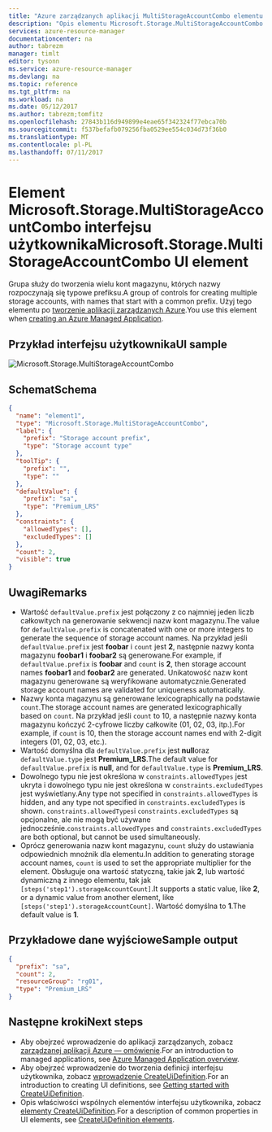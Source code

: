 ```yaml
---
title: "Azure zarządzanych aplikacji MultiStorageAccountCombo elementu interfejsu użytkownika | Dokumentacja firmy Microsoft"
description: "Opis elementu Microsoft.Storage.MultiStorageAccountCombo interfejsu użytkownika dla aplikacji Azure"
services: azure-resource-manager
documentationcenter: na
author: tabrezm
manager: timlt
editor: tysonn
ms.service: azure-resource-manager
ms.devlang: na
ms.topic: reference
ms.tgt_pltfrm: na
ms.workload: na
ms.date: 05/12/2017
ms.author: tabrezm;tomfitz
ms.openlocfilehash: 27843b116d949899e4eae65f342324f77ebca70b
ms.sourcegitcommit: f537befafb079256fba0529ee554c034d73f36b0
ms.translationtype: MT
ms.contentlocale: pl-PL
ms.lasthandoff: 07/11/2017
---
```

# <a name="microsoftstoragemultistorageaccountcombo-ui-element"></a><span data-ttu-id="fc0a8-103">Element Microsoft.Storage.MultiStorageAccountCombo interfejsu użytkownika</span><span class="sxs-lookup"><span data-stu-id="fc0a8-103">Microsoft.Storage.MultiStorageAccountCombo UI element</span></span>
<span data-ttu-id="fc0a8-104">Grupa służy do tworzenia wielu kont magazynu, których nazwy rozpoczynają się typowe prefiksu.</span><span class="sxs-lookup"><span data-stu-id="fc0a8-104">A group of controls for creating multiple storage accounts, with names that start with a common prefix.</span></span> <span data-ttu-id="fc0a8-105">Użyj tego elementu po [tworzenie aplikacji zarządzanych Azure](managed-application-publishing.md).</span><span class="sxs-lookup"><span data-stu-id="fc0a8-105">You use this element when [creating an Azure Managed Application](managed-application-publishing.md).</span></span>

## <a name="ui-sample"></a><span data-ttu-id="fc0a8-106">Przykład interfejsu użytkownika</span><span class="sxs-lookup"><span data-stu-id="fc0a8-106">UI sample</span></span>
![Microsoft.Storage.MultiStorageAccountCombo](./media/managed-application-elements/microsoft.storage.multistorageaccountcombo.png)

## <a name="schema"></a><span data-ttu-id="fc0a8-108">Schemat</span><span class="sxs-lookup"><span data-stu-id="fc0a8-108">Schema</span></span>
```json
{
  "name": "element1",
  "type": "Microsoft.Storage.MultiStorageAccountCombo",
  "label": {
    "prefix": "Storage account prefix",
    "type": "Storage account type"
  },
  "toolTip": {
    "prefix": "",
    "type": ""
  },
  "defaultValue": {
    "prefix": "sa",
    "type": "Premium_LRS"
  },
  "constraints": {
    "allowedTypes": [],
    "excludedTypes": []
  },
  "count": 2,
  "visible": true
}
```

## <a name="remarks"></a><span data-ttu-id="fc0a8-109">Uwagi</span><span class="sxs-lookup"><span data-stu-id="fc0a8-109">Remarks</span></span>
- <span data-ttu-id="fc0a8-110">Wartość `defaultValue.prefix` jest połączony z co najmniej jeden liczb całkowitych na generowanie sekwencji nazw kont magazynu.</span><span class="sxs-lookup"><span data-stu-id="fc0a8-110">The value for `defaultValue.prefix` is concatenated with one or more integers to generate the sequence of storage account names.</span></span> <span data-ttu-id="fc0a8-111">Na przykład jeśli `defaultValue.prefix` jest **foobar** i `count` jest **2**, następnie nazwy konta magazynu **foobar1** i **foobar2** są generowane.</span><span class="sxs-lookup"><span data-stu-id="fc0a8-111">For example, if `defaultValue.prefix` is **foobar** and `count` is **2**, then storage account names **foobar1** and **foobar2** are generated.</span></span> <span data-ttu-id="fc0a8-112">Unikatowość nazw kont magazynu generowane są weryfikowane automatycznie.</span><span class="sxs-lookup"><span data-stu-id="fc0a8-112">Generated storage account names are validated for uniqueness automatically.</span></span>
- <span data-ttu-id="fc0a8-113">Nazwy konta magazynu są generowane lexicographically na podstawie `count`.</span><span class="sxs-lookup"><span data-stu-id="fc0a8-113">The storage account names are generated lexicographically based on `count`.</span></span> <span data-ttu-id="fc0a8-114">Na przykład jeśli `count` to 10, a następnie nazwy konta magazynu kończyć 2-cyfrowe liczby całkowite (01, 02, 03, itp.).</span><span class="sxs-lookup"><span data-stu-id="fc0a8-114">For example, if `count` is 10, then the storage account names end with 2-digit integers (01, 02, 03, etc.).</span></span>
- <span data-ttu-id="fc0a8-115">Wartość domyślna dla `defaultValue.prefix` jest **null**oraz `defaultValue.type` jest **Premium_LRS**.</span><span class="sxs-lookup"><span data-stu-id="fc0a8-115">The default value for `defaultValue.prefix` is **null**, and for `defaultValue.type` is **Premium_LRS**.</span></span>
- <span data-ttu-id="fc0a8-116">Dowolnego typu nie jest określona w `constraints.allowedTypes` jest ukryta i dowolnego typu nie jest określona w `constraints.excludedTypes` jest wyświetlany.</span><span class="sxs-lookup"><span data-stu-id="fc0a8-116">Any type not specified in `constraints.allowedTypes` is hidden, and any type not specified in `constraints.excludedTypes` is shown.</span></span>
<span data-ttu-id="fc0a8-117">`constraints.allowedTypes`i `constraints.excludedTypes` są opcjonalne, ale nie mogą być używane jednocześnie.</span><span class="sxs-lookup"><span data-stu-id="fc0a8-117">`constraints.allowedTypes` and `constraints.excludedTypes` are both optional, but cannot be used simultaneously.</span></span>
- <span data-ttu-id="fc0a8-118">Oprócz generowania nazw kont magazynu, `count` służy do ustawiania odpowiednich mnożnik dla elementu.</span><span class="sxs-lookup"><span data-stu-id="fc0a8-118">In addition to generating storage account names, `count` is used to set the appropriate multiplier for the element.</span></span> <span data-ttu-id="fc0a8-119">Obsługuje ona wartość statyczną, takie jak **2**, lub wartość dynamiczną z innego elementu, tak jak `[steps('step1').storageAccountCount]`.</span><span class="sxs-lookup"><span data-stu-id="fc0a8-119">It supports a static value, like **2**, or a dynamic value from another element, like `[steps('step1').storageAccountCount]`.</span></span> <span data-ttu-id="fc0a8-120">Wartość domyślna to **1**.</span><span class="sxs-lookup"><span data-stu-id="fc0a8-120">The default value is **1**.</span></span>

## <a name="sample-output"></a><span data-ttu-id="fc0a8-121">Przykładowe dane wyjściowe</span><span class="sxs-lookup"><span data-stu-id="fc0a8-121">Sample output</span></span>
```json
{
  "prefix": "sa",
  "count": 2,
  "resourceGroup": "rg01",
  "type": "Premium_LRS"
}
```

## <a name="next-steps"></a><span data-ttu-id="fc0a8-122">Następne kroki</span><span class="sxs-lookup"><span data-stu-id="fc0a8-122">Next steps</span></span>
* <span data-ttu-id="fc0a8-123">Aby obejrzeć wprowadzenie do aplikacji zarządzanych, zobacz [zarządzanej aplikacji Azure — omówienie](managed-application-overview.md).</span><span class="sxs-lookup"><span data-stu-id="fc0a8-123">For an introduction to managed applications, see [Azure Managed Application overview](managed-application-overview.md).</span></span>
* <span data-ttu-id="fc0a8-124">Aby obejrzeć wprowadzenie do tworzenia definicji interfejsu użytkownika, zobacz [wprowadzenie CreateUiDefinition](managed-application-createuidefinition-overview.md).</span><span class="sxs-lookup"><span data-stu-id="fc0a8-124">For an introduction to creating UI definitions, see [Getting started with CreateUiDefinition](managed-application-createuidefinition-overview.md).</span></span>
* <span data-ttu-id="fc0a8-125">Opis właściwości wspólnych elementów interfejsu użytkownika, zobacz [elementy CreateUiDefinition](managed-application-createuidefinition-elements.md).</span><span class="sxs-lookup"><span data-stu-id="fc0a8-125">For a description of common properties in UI elements, see [CreateUiDefinition elements](managed-application-createuidefinition-elements.md).</span></span>

